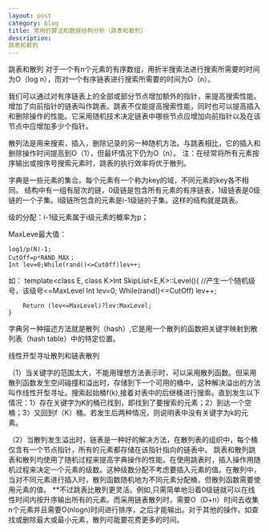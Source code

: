 ```yaml
---
layout: post
category: blog
title: 常用的算法和数据结构分析（跳表和散列）
description: 
跳表和散列
---
```


跳表和散列 
对于一个有n个元素的有序数组，用折半搜索法进行搜索所需要的时间为O（log n），而对一个有序链表进行搜索所需要的时间为O（n）。

我们可以通过对有序链表上的全部或部分节点增加额外的指针，来提高搜索性能。 增加了向前指针的链表叫作跳表。跳表不仅能提高搜索性能，同时也可以提高插入和删除操作的性能。它采用随机技术决定链表中哪些节点应增加向前指针以及在该节点中应增加多少个指针。 

散列法是用来搜索，插入，删除记录的另一种随机方法。与跳表相比，它的插入和删除操作时间提高到O（1），但最坏情况下仍为O（n）。 注：在经常将所有元素按序输出或按序号搜索元素时，跳表的执行效率将优于散列。

字典是一些元素的集合。每个元素有一个称为key的域，不同元素的key各不相同。 结构中有一组有层次的链，0级链是包含所有元素的有序链表，1级链表是0级链的一个子集。I级链所包含的元素是i-1级链的子集。这样的结构就是跳表。 

级的分配：i-1级元素属于i级元素的概率为p； 

MaxLeve最大值：

	log1/p(N)-1; 
	CutOff=p*RAND_MAX； 
	Int lev=0;While(rand()<=CutOff)lev++; 
	
如：
	template<class E, class K>Int SkipList<E,K>::Level(){ 
		//产生一个随机级号，该级号<=MaxLevel 
		Int lev=0; 
		While(rand()<=CutOff)
			lev++; 
		
		Return (lev<=MaxLevel)?lev:MaxLevel;
	}
		
字典另一种描述方法就是散列（hash）,它是用一个散列的函数把关键字映射到散列表（hash table）中的特定位置。 

线性开型寻址散列和链表散列 

（1）当关键字的范围太大，不能用理想方法表示时，可以采用散列函数。但采用散列函数发生空间碰撞和溢出时，存储到下一个可用的桶中，这种解决溢出的方法叫作线性开型寻址。搜索起始桶f(k),接着对表中的后继桶进行搜索。直到发生以下情况：1〉存在关键字为K的桶已找到，即找到了要搜索的元素；2〉到达一个空桶；3〉又回到f（K）桶。若发生后两种情况，则说明表中没有关键字为k的元素。 

（2）当散列发生溢出时，链表是一种好的解决方法，在散列表的组织中，每个桶仅含有一个节点指针，所有的元素都存储在该指针指向的链表中。 
跳表和散列跳表和散列均使用了随机过程来提高字典操作的性能。在使用跳表时，插入操作用随机过程来决定一个元素的级数。这种级数分配不考虑要插入元素的值。在散列中，当对不同元素进行插入时，散列函数随机地为不同元素分配桶，但散列函数需要使用元素的值。 **不过跳表比散列更灵活。例如,只需简单地沿着0级链就可以在线性时间内按升序输出所有的元素。而采用链表散列时，需要O（D+n）时间去收集n个元素并且需要O(nlogn)时间进行排序，之后才能输出。对于其他的操作。如查找或删除最大或最小元素，散列可能要花费更多的时间。





